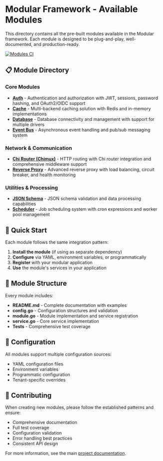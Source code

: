 # Modular Framework - Available Modules

This directory contains all the pre-built modules available in the Modular framework. Each module is designed to be plug-and-play, well-documented, and production-ready.

[![Modules CI](https://github.com/GoCodeAlone/modular/actions/workflows/modules-ci.yml/badge.svg)](https://github.com/GoCodeAlone/modular/actions/workflows/modules-ci.yml)

## 📋 Module Directory

### Core Modules
- **[Auth](auth/README.md)** - Authentication and authorization with JWT, sessions, password hashing, and OAuth2/OIDC support
- **[Cache](cache/README.md)** - Multi-backend caching solution with Redis and in-memory implementations
- **[Database](database/README.md)** - Database connectivity and management with support for multiple drivers
- **[Event Bus](eventbus/README.md)** - Asynchronous event handling and pub/sub messaging system

### Network & Communication
- **[Chi Router (Chimux)](chimux/README.md)** - HTTP routing with Chi router integration and comprehensive middleware support
- **[Reverse Proxy](reverseproxy/README.md)** - Advanced reverse proxy with load balancing, circuit breaker, and health monitoring

### Utilities & Processing
- **[JSON Schema](jsonschema/README.md)** - JSON schema validation and data processing capabilities
- **[Scheduler](scheduler/README.md)** - Job scheduling system with cron expressions and worker pool management

## 🚀 Quick Start

Each module follows the same integration pattern:

1. **Install the module** (if using as separate dependency)
2. **Configure** via YAML, environment variables, or programmatically
3. **Register** with your modular application
4. **Use** the module's services in your application

## 📖 Module Structure

Every module includes:
- **README.md** - Complete documentation with examples
- **config.go** - Configuration structures and validation
- **module.go** - Module implementation and service registration
- **service.go** - Core service implementation
- **Tests** - Comprehensive test coverage

## 🔧 Configuration

All modules support multiple configuration sources:
- YAML configuration files
- Environment variables
- Programmatic configuration
- Tenant-specific overrides

## 🤝 Contributing

When creating new modules, please follow the established patterns and ensure:
- Comprehensive documentation
- Full test coverage
- Configuration validation
- Error handling best practices
- Consistent API design

For more information, see the main [project documentation](../README.md).
